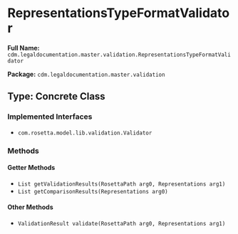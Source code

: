 # RepresentationsTypeFormatValidator

**Full Name:** `cdm.legaldocumentation.master.validation.RepresentationsTypeFormatValidator`

**Package:** `cdm.legaldocumentation.master.validation`

## Type: Concrete Class

### Implemented Interfaces

- `com.rosetta.model.lib.validation.Validator`

### Methods

#### Getter Methods

- `List getValidationResults(RosettaPath arg0, Representations arg1)`
- `List getComparisonResults(Representations arg0)`

#### Other Methods

- `ValidationResult validate(RosettaPath arg0, Representations arg1)`

